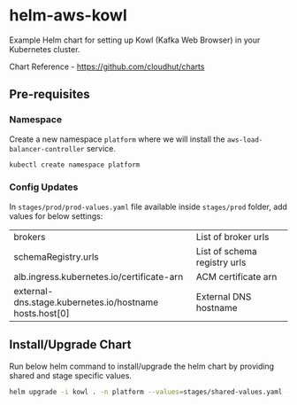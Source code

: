 # helm-aws-kowl
Example Helm chart for setting up Kowl (Kafka Web Browser) in your Kubernetes cluster.

Chart Reference - https://github.com/cloudhut/charts

## Pre-requisites

### Namespace

Create a new namespace `platform` where we will install the `aws-load-balancer-controller` service.

```bash
kubectl create namespace platform
```

### Config Updates

In `stages/prod/prod-values.yaml` file available inside `stages/prod` folder, add values for below settings:

|||
|--|--|
|brokers |List of broker urls |
|schemaRegistry.urls |List of schema registry urls |
|alb.ingress.kubernetes.io/certificate-arn |ACM certificate arn|
|external-dns.stage.kubernetes.io/hostname<br/>hosts.host[0] |External DNS hostname |

## Install/Upgrade Chart

Run below helm command to install/upgrade the helm chart by providing shared and stage specific values.

```bash
helm upgrade -i kowl . -n platform --values=stages/shared-values.yaml --values=stages/prod/prod-values.yaml
```
